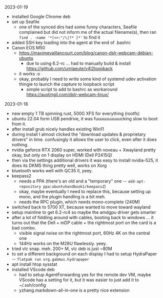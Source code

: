 2023-01-19
  * installed Google Chrome deb
  * set up Seafile
    * one of the synced dirs had some funny characters, Seafile complained but did not inform me of the actual filename(s), then ran `find . -name '*[<>:"/\|?* ]*'` to find it
  * added SSH key loading into the agent at the end of .bashrc
  * Canon EOS M50
    * https://maximevaillancourt.com/blog/canon-dslr-webcam-debian-ubuntu
      * due to using 6.2-rc ... had to manually build & install https://github.com/umlaeute/v4l2loopback
    * it works :o
    * okay, probably I need to write some kind of systemd udev activation thingie to launch the capture to loopback script
      * simple script to add to bashrc as workaround https://austingil.com/dslr-webcam-linux/


2023-01-18
  * new empty 1 TB spinning rust, 500G XFS for everything (rootfs)
  * ubuntu 22.04 form USB pendrive, it was fuuuuuuuuuucking slow to boot from it.
  * after install grub nicely handles existing Win11
  * during install I almost clicked the "download updates & proprietary drivers" in time. confusingly it allows the user to click, even after it does nothing.
  * nvidia geforce RTX 2060 super, worked with noveau + Xwayland pretty okay, but only on 1 display on HDMI (Dell P2415Q)
  * then via the settings additional drivers it was easy to install nvidia-525, it does its DKMS thing pretty well, works on Xorg
  * bluetooth works well with QC35 II, yeey.
  * keepass2
    * needs a PPA (there's an old and a "temporary" one -- `add-apt-repository ppa:ubuntuhandbook1/keepass2`)
    * okay, maybe eventually I need to replace this, because setting up mono, and the plugin handling is a bit meh.
    * needs the RPC plugin, which needs mono-complete (240M)
  * switched back to 5700 XT, because wanted to move toward wayland
  * setup mainline to get 6.2-rc4 so maybe the amdgpu driver gets smarter
  * after a lot of fiddling around with cables, booting back to windows ... it turns out that the Dell + mDP cable + the rightmost port on the card is a bad combo.
    * visible signal noise on the rightmost port, 60Hz 4K on the central one
    * 144Hz works on the M28U flawlessly. yeey.
  * tried vlc snap. meh. 200+ M, vlc deb is just ~80M
  * to set a different background on each display I had to setup HydraPaper -- `flatpak run org.gabmus.hydrapaper`
  * apt install htop sysstat
  * installed VScode deb
    * had to setup AgentForwarding yes for the remote dev VM, maybe VScode has a setting for it, but it was easier to just add it to ~/.ssh/config
    * yzhang.markdown-all-in-one is a pretty nice extension


